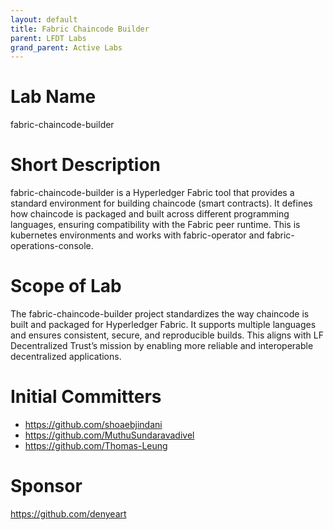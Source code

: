 ```yaml
---
layout: default
title: Fabric Chaincode Builder
parent: LFDT Labs
grand_parent: Active Labs
---
```

# Lab Name
fabric-chaincode-builder

# Short Description
fabric-chaincode-builder is a Hyperledger Fabric tool that provides a standard environment for building chaincode (smart contracts). It defines how chaincode is packaged and built across different programming languages, ensuring compatibility with the Fabric peer runtime.
This is kubernetes environments and works with fabric-operator and fabric-operations-console.


# Scope of Lab
The fabric-chaincode-builder project standardizes the way chaincode is built and packaged for Hyperledger Fabric. It supports multiple languages and ensures consistent, secure, and reproducible builds. This aligns with LF Decentralized Trust’s mission by enabling more reliable and interoperable decentralized applications.

# Initial Committers
- https://github.com/shoaebjindani
- https://github.com/MuthuSundaravadivel
- https://github.com/Thomas-Leung

# Sponsor
https://github.com/denyeart
